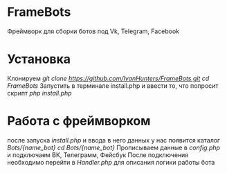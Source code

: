 
# FrameBots
Фреймворк для сборки ботов под Vk, Telegram, Facebook

# Установка
Клонируем
*git clone https://github.com/IvanHunters/FrameBots.git*
*cd FrameBots*
Запустить в терминале install.php и ввести то, что попросит скрипт
*php install.php*

# Работа с фреймворком
после запуска *install.php* и ввода в него данных у нас появится каталог *Bots/{name_bot}*
*cd Bots/{name_bot}*
Прописываем данные в *config.php* и подключаем ВК, Телеграмм, Фейсбук
После подключения необходимо перейти в *Handler.php* для описания логики работы бота
